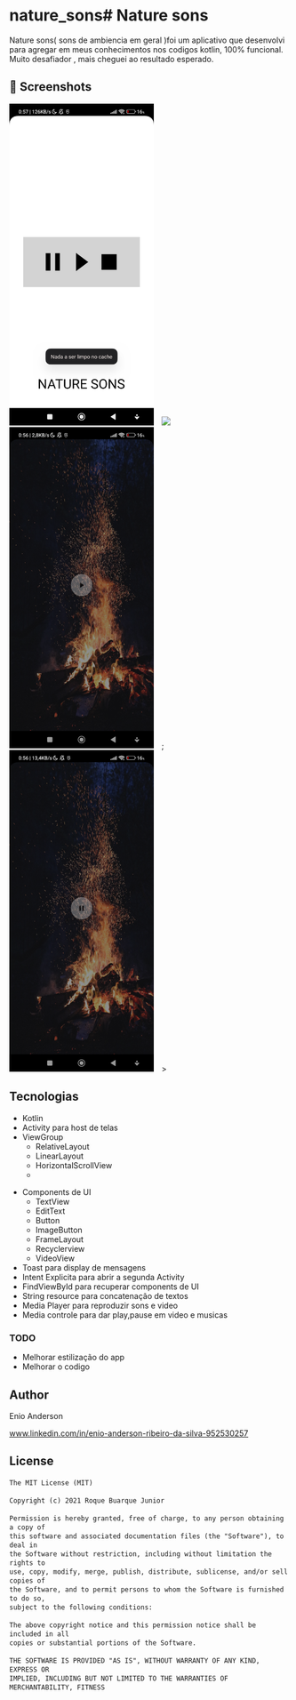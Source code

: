 # nature_sons# Nature sons
Nature sons( sons de ambiencia em geral )foi um aplicativo que desenvolvi para agregar em meus conhecimentos nos codigos kotlin, 100% funcional. Muito desafiador , mais cheguei ao resultado esperado.



## :camera_flash: Screenshots
<!-- You can add ore screenshots here if you like -->
<img src="/app/result/img1.png" width="260">&emsp;<img src="/app/result/img2.png" width="260">&emsp;<img src="/app/result/img3.png" width="260">&emsp;;<img src="/app/result/img4.png" width="260">&emsp;>

## Tecnologias
* Kotlin
* Activity para host de telas
* ViewGroup
    * RelativeLayout
    * LinearLayout
    * HorizontalScrollView
    * 
- Components de UI
    - TextView
    - EditText
    - Button
    - ImageButton
    - FrameLayout
    - Recyclerview
    - VideoView
- Toast para display de mensagens
- Intent Explicita para abrir a segunda Activity
- FindViewById para recuperar components de UI
- String resource para concatenação de textos
- Media Player para reproduzir sons e video
- Media controle para dar play,pause em video e musicas


### TODO
- Melhorar estilização do app
- Melhorar o codigo 

## Author
Enio Anderson

www.linkedin.com/in/enio-anderson-ribeiro-da-silva-952530257
## License
```
The MIT License (MIT)

Copyright (c) 2021 Roque Buarque Junior

Permission is hereby granted, free of charge, to any person obtaining a copy of
this software and associated documentation files (the "Software"), to deal in
the Software without restriction, including without limitation the rights to
use, copy, modify, merge, publish, distribute, sublicense, and/or sell copies of
the Software, and to permit persons to whom the Software is furnished to do so,
subject to the following conditions:

The above copyright notice and this permission notice shall be included in all
copies or substantial portions of the Software.

THE SOFTWARE IS PROVIDED "AS IS", WITHOUT WARRANTY OF ANY KIND, EXPRESS OR
IMPLIED, INCLUDING BUT NOT LIMITED TO THE WARRANTIES OF MERCHANTABILITY, FITNESS
